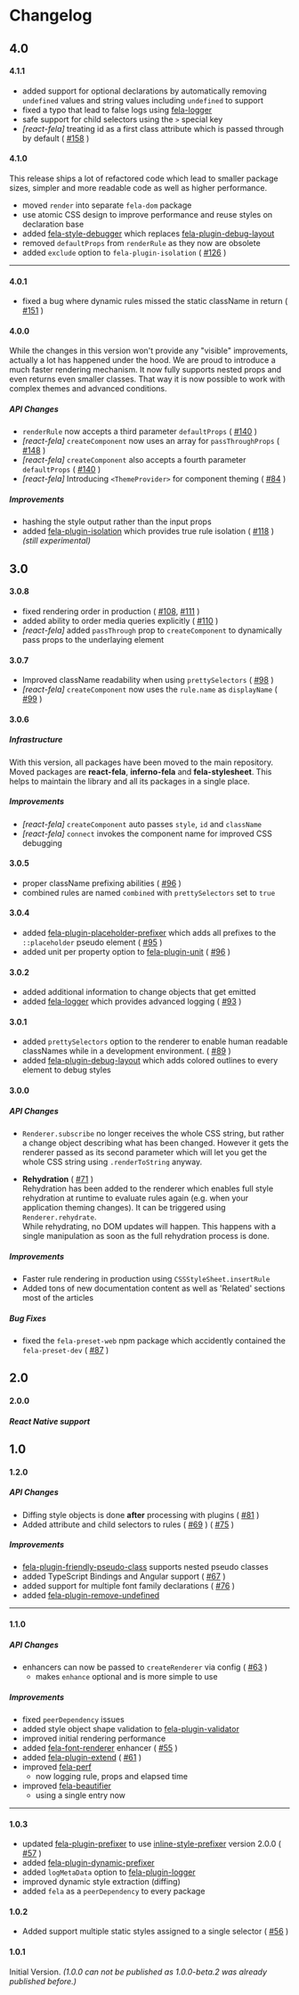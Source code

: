 # Changelog

## 4.0

#### 4.1.1
* added support for optional declarations by automatically removing `undefined` values and string values including `undefined` to support
* fixed a typo that lead to false logs using [fela-logger](packages/fela-logger)
* safe support for child selectors using the `>` special key
* *[react-fela]* treating id as a first class attribute which is passed through by default ( [#158](https://github.com/rofrischmann/fela/issues/158) )

#### 4.1.0
This release ships a lot of refactored code which lead to smaller package sizes, simpler and more readable code as well as higher performance.

* moved `render` into separate `fela-dom` package
* use atomic CSS design to improve performance and reuse styles on declaration base
* added [fela-style-debugger](packages/fela-style-debugger) which replaces  [fela-plugin-debug-layout](packages/fela-plugin-debug-layout)
* removed `defaultProps` from `renderRule` as they now are obsolete
* added `exclude` option to `fela-plugin-isolation` ( [#126](https://github.com/rofrischmann/fela/issues/126) )


------

#### 4.0.1
* fixed a bug where dynamic rules missed the static className in return ( [#151](https://github.com/rofrischmann/fela/issues/151) )

#### 4.0.0
While the changes in this version won't provide any "visible" improvements, actually a lot has happened under the hood. We are proud to introduce a much faster rendering mechanism. It now fully supports nested props and even returns even smaller classes. That way it is now possible to work with complex themes and advanced conditions.

##### API Changes
* `renderRule` now accepts a third parameter `defaultProps` ( [#140](https://github.com/rofrischmann/fela/issues/140) )
* *[react-fela]* `createComponent` now uses an array for `passThroughProps` ( [#148](https://github.com/rofrischmann/fela/issues/148) )
* *[react-fela]* `createComponent` also accepts a fourth parameter `defaultProps` ( [#140](https://github.com/rofrischmann/fela/issues/140) )
* *[react-fela]* Introducing `<ThemeProvider>` for component theming ( [#84](https://github.com/rofrischmann/fela/issues/84) )

##### Improvements
* hashing the style output rather than the input props
* added [fela-plugin-isolation](packages/fela-plugin-isolation) which provides true rule isolation ( [#118](https://github.com/rofrischmann/fela/issues/118) ) *(still experimental)*

## 3.0

#### 3.0.8
* fixed rendering order in production ( [#108](https://github.com/rofrischmann/fela/issues/108), [#111](https://github.com/rofrischmann/fela/issues/111) )
* added ability to order media queries explicitly ( [#110](https://github.com/rofrischmann/fela/issues/110) )
* *[react-fela]* added `passThrough` prop to `createComponent` to dynamically pass props to the underlaying element

#### 3.0.7
* Improved className readability when using `prettySelectors` ( [#98](https://github.com/rofrischmann/fela/issues/98) )
* *[react-fela]* `createComponent` now uses the `rule.name` as `displayName` ( [#99](https://github.com/rofrischmann/fela/issues/99) )

#### 3.0.6
##### Infrastructure
With this version, all packages have been moved to the main repository. Moved packages are **react-fela**, **inferno-fela** and **fela-stylesheet**. This helps to maintain the library and all its packages in a single place.

##### Improvements
* *[react-fela]* `createComponent` auto passes `style`, `id` and `className`
* *[react-fela]* `connect` invokes the component name for improved CSS debugging

#### 3.0.5
* proper className prefixing abilities ( [#96](https://github.com/rofrischmann/fela/issues/96) )
* combined rules are named `combined` with `prettySelectors` set to `true`

#### 3.0.4
* added [fela-plugin-placeholder-prefixer](packages/fela-plugin-placeholder-prefixer) which adds all prefixes to the `::placeholder` pseudo element ( [#95](https://github.com/rofrischmann/fela/issues/95) )
* added unit per property option to [fela-plugin-unit](packages/fela-plugin-placeholder-unit) ( [#96](https://github.com/rofrischmann/fela/issues/96) )

#### 3.0.2
* added additional information to change objects that get emitted
* added [fela-logger](packages/fela-logger) which provides advanced logging ( [#93](https://github.com/rofrischmann/fela/issues/93) )

#### 3.0.1
* added `prettySelectors` option to the renderer to enable human readable classNames while in a development environment. ( [#89](https://github.com/rofrischmann/fela/pull/89) )
* added [fela-plugin-debug-layout](packages/fela-plugin-debug-layout) which adds colored outlines to every element to debug styles

#### 3.0.0
##### API Changes
* `Renderer.subscribe` no longer receives the whole CSS string, but rather a change object describing what has been changed. However it gets the renderer passed as its second parameter which will let you get the whole CSS string using `.renderToString` anyway.

* **Rehydration** ( [#71](https://github.com/rofrischmann/fela/issues/71) )<br>
Rehydration has been added to the renderer which enables full style rehydration at runtime to evaluate rules again (e.g. when your application theming changes). It can be triggered using `Renderer.rehydrate`.<br>
While rehydrating, no DOM updates will happen. This happens with a single manipulation as soon as the full rehydration process is done.

##### Improvements
* Faster rule rendering in production using `CSSStyleSheet.insertRule`
* Added tons of new documentation content as well as 'Related' sections most of the articles

##### Bug Fixes
* fixed the `fela-preset-web` npm package which accidently contained the `fela-preset-dev` ( [#87](https://github.com/rofrischmann/fela/issues/87) )

## 2.0
#### 2.0.0
##### React Native support

## 1.0

#### 1.2.0
##### API Changes
* Diffing style objects is done **after** processing with plugins ( [#81](https://github.com/rofrischmann/fela/issues/81) )
* Added attribute and child selectors to rules ( [#69](https://github.com/rofrischmann/fela/issues/69) ) ( [#75](https://github.com/rofrischmann/fela/pull/75) )

##### Improvements
* [fela-plugin-friendly-pseudo-class](packages/fela-plugin-friendly-pseudo-class) supports nested pseudo classes
* added TypeScript Bindings and Angular support ( [#67](https://github.com/rofrischmann/fela/pull/67) )
* added support for multiple font family declarations ( [#76](https://github.com/rofrischmann/fela/pull/67) )
* added [fela-plugin-remove-undefined](packages/fela-plugin-remove-undefined)

------
#### 1.1.0
##### API Changes
* enhancers can now be passed to `createRenderer` via config ( [#63](https://github.com/rofrischmann/fela/issues/63) )
  * makes `enhance` optional and is more simple to use

##### Improvements
* fixed `peerDependency` issues
* added style object shape validation to [fela-plugin-validator](packages/fela-plugin-validator)
* improved initial rendering performance
* added [fela-font-renderer](packages/fela-font-renderer) enhancer ( [#55](https://github.com/rofrischmann/fela/issues/55) )
* added [fela-plugin-extend](packages/fela-plugin-extend) ( [#61](https://github.com/rofrischmann/fela/issues/61) )
* improved [fela-perf](packages/fela-perf)
  * now logging rule, props and elapsed time
* improved [fela-beautifier](packages/fela-beautifier)
  * using a single entry now

------

#### 1.0.3
* updated [fela-plugin-prefixer](packages/fela-plugin-prefixer) to use [inline-style-prefixer](https://github.com/rofrischmann/inline-style-prefixer) version 2.0.0 ( [#57](https://github.com/rofrischmann/fela/issues/57) )
* added [fela-plugin-dynamic-prefixer](packages/fela-plugin-dynamic-prefixer)
* added `logMetaData` option to [fela-plugin-logger](packages/fela-plugin-logger)
* improved dynamic style extraction (diffing)
* added `fela` as a `peerDependency` to every package

#### 1.0.2
* Added support multiple static styles assigned to a single selector ( [#56](https://github.com/rofrischmann/fela/issues/56) )

#### 1.0.1
Initial Version. *(1.0.0 can not be published as 1.0.0-beta.2 was already published before.)*
